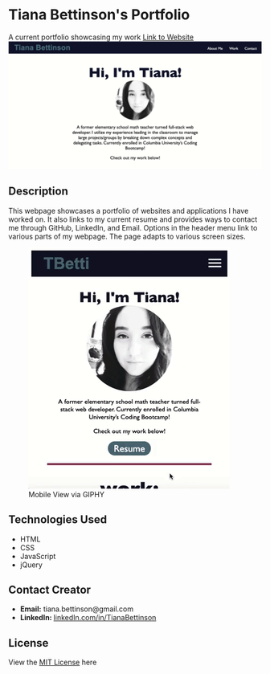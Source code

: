# Tiana Bettinson's Portfolio
A current portfolio showcasing my work
[Link to Website](https://tbetti.github.io/bettinson/)
![Image of Website](./src/components/images/Website.png)

<h2>Description</h2>
This webpage showcases a portfolio of websites and applications I have worked on. It also links to my current resume and provides ways to contact me through GitHub, LinkedIn, and Email.  Options in the header menu link to various parts of my webpage.  The page adapts to various screen sizes.

<figure>
    <img src="./src/components/images/portfolio-demo.gif">
    <figcaption>Mobile View via GIPHY</figcaption>
</figure>

<h2>Technologies Used</h2>
  <ul>
    <li>HTML</li>
    <li>CSS</li>
    <li>JavaScript</li>
    <li>jQuery</li>
  </ul>
  
<h2>Contact Creator</h2>
<ul>
    <li><b>Email:</b> tiana.bettinson@gmail.com</li>
    <li><b>LinkedIn: </b><a href="https://www.linkedin.com/in/tianabettinson/">linkedIn.com/in/TianaBettinson</a></li>
</ul>
<h2>License</h2>
<p>View the <a href="./License">MIT License</a> here</p>
